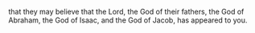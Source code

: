 that they may believe that the Lord, the God of their fathers, the God of Abraham, the God of Isaac, and the God of Jacob, has appeared to you.
